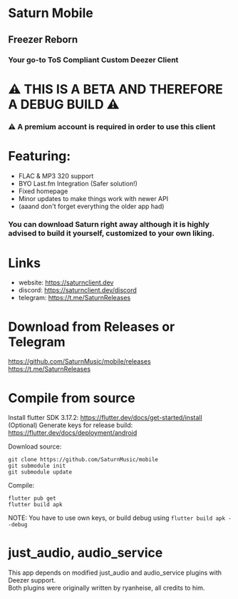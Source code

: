 # Saturn Mobile
## Freezer Reborn
### Your go-to **ToS Compliant** Custom Deezer Client
# ⚠️ THIS IS A BETA AND THEREFORE A DEBUG BUILD ⚠️
### ⚠️ A premium account is required in order to use this client

# Featuring:
- FLAC & MP3 320 support
- BYO Last.fm Integration (Safer solution!)
- Fixed homepage
- Minor updates to make things work with newer API
- (aaand don't forget everything the older app had)

### You can download Saturn right away although it is highly advised to build it yourself, customized to your own liking.

# Links
- website: https://saturnclient.dev
- discord: https://saturnclient.dev/discord
- telegram: https://t.me/SaturnReleases

# Download from Releases or Telegram
https://github.com/SaturnMusic/mobile/releases
https://t.me/SaturnReleases

# Compile from source

Install flutter SDK 3.17.2: https://flutter.dev/docs/get-started/install  
(Optional) Generate keys for release build: https://flutter.dev/docs/deployment/android  

Download source:
```
git clone https://github.com/SaturnMusic/mobile
git submodule init 
git submodule update
```

Compile:  
```
flutter pub get
flutter build apk
```  
NOTE: You have to use own keys, or build debug using `flutter build apk --debug`

# just_audio, audio_service
This app depends on modified just_audio and audio_service plugins with Deezer support.  
Both plugins were originally written by ryanheise, all credits to him.    
